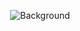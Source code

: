 <p align="center">
  <img src="https://drive.google.com/uc?export=view&id=1nfKwX8RB3rOX6xhsZIyaOlRTW0r7iZJY" alt="Background" />
</p>
